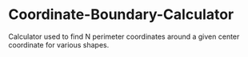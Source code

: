 # Coordinate-Boundary-Calculator
Calculator used to find N perimeter coordinates around a given center coordinate for various shapes.
